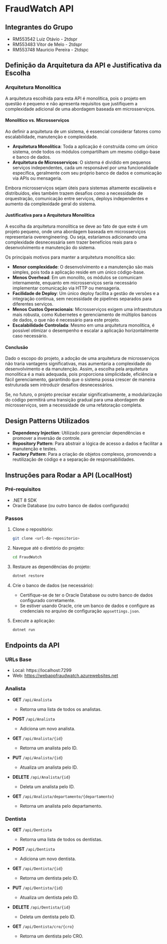 # FraudWatch API

## Integrantes do Grupo
- RM553542 Luiz Otávio - 2tdspr
- RM553483 Vitor de Melo - 2tdspr
- RM553748 Mauricio Pereira - 2tdspc

## Definição da Arquitetura da API e Justificativa da Escolha

### Arquitetura Monolítica
A arquitetura escolhida para esta API é monolítica, pois o projeto em questão é pequeno e não apresenta requisitos que justifiquem a complexidade adicional de uma abordagem baseada em microsserviços.

#### Monolítico vs. Microsserviços
Ao definir a arquitetura de um sistema, é essencial considerar fatores como escalabilidade, manutenção e complexidade.

- **Arquitetura Monolítica**: Toda a aplicação é construída como um único sistema, onde todos os módulos compartilham um mesmo código-base e banco de dados.
- **Arquitetura de Microsserviços**: O sistema é dividido em pequenos serviços independentes, cada um responsável por uma funcionalidade específica, geralmente com seu próprio banco de dados e comunicação via APIs ou mensageria.

Embora microsserviços sejam úteis para sistemas altamente escaláveis e distribuídos, eles também trazem desafios como a necessidade de orquestração, comunicação entre serviços, deploys independentes e aumento da complexidade geral do sistema.

#### Justificativa para a Arquitetura Monolítica
A escolha da arquitetura monolítica se deve ao fato de que este é um projeto pequeno, onde uma abordagem baseada em microsserviços representaria overengineering. Ou seja, estaríamos adicionando uma complexidade desnecessária sem trazer benefícios reais para o desenvolvimento e manutenção do sistema.

Os principais motivos para manter a arquitetura monolítica são:
- **Menor complexidade**: O desenvolvimento e a manutenção são mais simples, pois toda a aplicação reside em um único código-base.
- **Menos Overhead**: Em um monolito, os módulos se comunicam internamente, enquanto em microsserviços seria necessário implementar comunicação via HTTP ou mensageria.
- **Facilidade de Deploy**: Um único deploy facilita a gestão de versões e a integração contínua, sem necessidade de pipelines separados para diferentes serviços.
- **Menos Custos Operacionais**: Microsserviços exigem uma infraestrutura mais robusta, como Kubernetes e gerenciamento de múltiplos bancos de dados, o que não é necessário para este projeto.
- **Escalabilidade Controlada**: Mesmo em uma arquitetura monolítica, é possível otimizar o desempenho e escalar a aplicação horizontalmente caso necessário.

#### Conclusão
Dado o escopo do projeto, a adoção de uma arquitetura de microsserviços não traria vantagens significativas, mas aumentaria a complexidade do desenvolvimento e da manutenção. Assim, a escolha pela arquitetura monolítica é a mais adequada, pois proporciona simplicidade, eficiência e fácil gerenciamento, garantindo que o sistema possa crescer de maneira estruturada sem introduzir desafios desnecessários.

Se, no futuro, o projeto precisar escalar significativamente, a modularização do código permitirá uma transição gradual para uma abordagem de microsserviços, sem a necessidade de uma refatoração completa.

## Design Patterns Utilizados
- **Dependency Injection**: Utilizado para gerenciar dependências e promover a inversão de controle.
- **Repository Pattern**: Para abstrair a lógica de acesso a dados e facilitar a manutenção e testes.
- **Factory Pattern**: Para a criação de objetos complexos, promovendo a reutilização de código e a separação de responsabilidades.

## Instruções para Rodar a API (LocalHost)

### Pré-requisitos
- .NET 8 SDK
- Oracle Database (ou outro banco de dados configurado)

### Passos
1. Clone o repositório:
    ```bash
    git clone <url-do-repositorio>
    ```

2. Navegue até o diretório do projeto:
    ```bash
    cd FraudWatch
    ```

3. Restaure as dependências do projeto:
    ```bash
    dotnet restore
    ```

4. Crie o banco de dados (se necessário):
    - Certifique-se de ter o Oracle Database ou outro banco de dados configurado corretamente.
    - Se estiver usando Oracle, crie um banco de dados e configure as credenciais no arquivo de configuração `appsettings.json`.

5. Execute a aplicação:
    ```bash
    dotnet run
    ```

## Endpoints da API

### URLs Base

- Local: https://localhost:7299
- Web: https://webappfraudwatch.azurewebsites.net

### Analista

- **GET** `/api/Analista`
  - Retorna uma lista de todos os analistas.

- **POST** `/api/Analista`
  - Adiciona um novo analista.

- **GET** `/api/Analista/{id}`
  - Retorna um analista pelo ID.

- **PUT** `/api/Analista/{id}`
  - Atualiza um analista pelo ID.

- **DELETE** `/api/Analista/{id}`
  - Deleta um analista pelo ID.

- **GET** `/api/Analista/departamento/{departamento}`
  - Retorna um analista pelo departamento.

### Dentista

- **GET** `/api/Dentista`
  - Retorna uma lista de todos os dentistas.

- **POST** `/api/Dentista`
  - Adiciona um novo dentista.

- **GET** `/api/Dentista/{id}`
  - Retorna um dentista pelo ID.

- **PUT** `/api/Dentista/{id}`
  - Atualiza um dentista pelo ID.

- **DELETE** `/api/Dentista/{id}`
  - Deleta um dentista pelo ID.

- **GET** `/api/Dentista/cro/{cro}`
  - Retorna um dentista pelo CRO.

